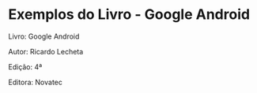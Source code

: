 # Exemplos do Livro - Google Android
Livro: Google Android

Autor: Ricardo Lecheta

Edição: 4ª

Editora: Novatec
